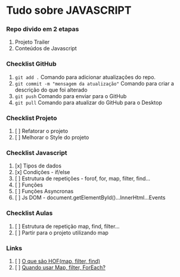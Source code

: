 # Tudo sobre JAVASCRIPT
### Repo divido em 2 etapas
1. Projeto Trailer
2. Conteúdos de Javascript





### Checklist GitHub
1. `git add .` Comando para adicionar atualizações do repo. 
2. `git commit -m "mensagem da atualização"` Comando para criar a descrição do que foi alterado
3. `git push` Comando para enviar para o GitHub
4. `git pull` Comando para atualizar do GitHub para o Desktop


### Checklist Projeto
1. [ ] Refatorar o projeto
2. [ ] Melhorar o Style do projeto


### Checklist Javascript
1. [x] Tipos de dados
2. [x] Condições - if/else
3. [ ] Estrutura de repetições - forof, for, map, filter, find...
4. [ ] Funções
5. [ ] Funções Asyncronas
6. [ ] Js DOM - document.getElementById()...InnerHtml...Events


### Checklist Aulas
1. [ ] Estrutura de repetição map, find, filter...
2. [ ] Partir para o projeto utilizando map
   

### Links
1. [ ] <a href="https://www.youtube.com/watch?v=bdLkAm12pgI&t=533s&ab_channel=RogerMelo">O que são HOF(map, filter, find)</a>
2. [ ] <a href="https://www.youtube.com/watch?v=hQRNfjGTUjY&ab_channel=RogerMelo">Quando usar Map, filter, ForEach?</a>